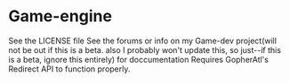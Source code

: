 # Game-engine
See the LICENSE file
See the forums or info on my Game-dev project(will not be out if this is a beta. also I probably won't update this, so just--if this is a beta, ignore this entirely) for doccumentation
Requires GopherAtl's Redirect API to function properly.
